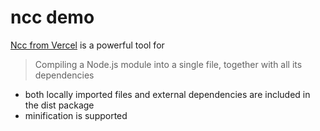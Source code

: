 # ncc demo

[Ncc from Vercel](https://github.com/vercel/ncc) is a powerful tool for
> Compiling a Node.js module into a single file, together with all its dependencies
 - both locally imported files and external dependencies are included in the dist package
 - minification is supported
